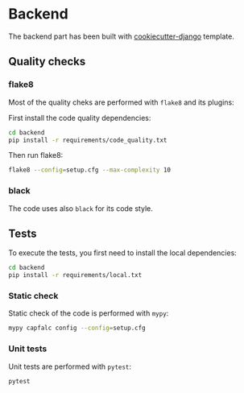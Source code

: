 # Backend

The backend part has been built with [cookiecutter-django](https://github.com/pydanny/cookiecutter-django/) template.


## Quality checks

### flake8
Most of the quality cheks are performed with `flake8` and its plugins:

First install the code quality dependencies:
```bash
cd backend
pip install -r requirements/code_quality.txt
```

Then run flake8:
```bash
flake8 --config=setup.cfg --max-complexity 10
```

### black
The code uses also `black` for its code style.

## Tests

To execute the tests, you first need to install the local dependencies:
```bash
cd backend
pip install -r requirements/local.txt
```

### Static check
Static check of the code is performed with `mypy`:
```bash
mypy capfalc config --config=setup.cfg
```

### Unit tests
Unit tests are performed with `pytest`:
```bash
pytest
```
